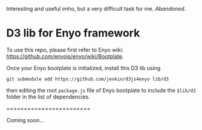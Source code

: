 Interesting and useful imho, but a very difficult task for me. _Abandoned_.

D3 lib for Enyo framework
========================

To use this repo, please first refer to Enyo wiki: https://github.com/enyojs/enyo/wiki/Bootplate.

Once your Enyo bootplate is initialized, install this D3 lib using

    git submodule add https://github.com/jenkin/d3js4enyo lib/d3

then editing the root `package.js` file of Enyo bootplate to include the `$lib/d3` folder in the list of dependencies.

========================

Coming soon...

